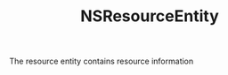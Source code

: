 ﻿---
uid: crmscript_ref_NSResourceEntity
title: NSResourceEntity
intellisense: Void.NSResourceEntity
keywords: NSResourceEntity
so.topic: reference
---

The resource entity contains resource information
